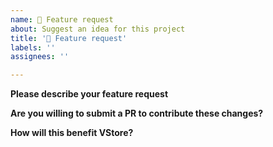 ```yaml
---
name: 🙌 Feature request
about: Suggest an idea for this project
title: '🙌 Feature request'
labels: ''
assignees: ''

---
```


**Please describe your feature request**

**Are you willing to submit a PR to contribute these changes?**

**How will this benefit VStore?**